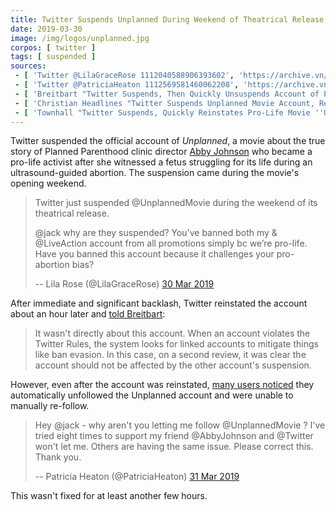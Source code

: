 ```yaml
---
title: Twitter Suspends Unplanned During Weekend of Theatrical Release (Quickly Reinstates)
date: 2019-03-30
image: /img/logos/unplanned.jpg
corpos: [ twitter ]
tags: [ suspended ]
sources:
 - [ 'Twitter @LilaGraceRose 1112040588906393602', 'https://archive.vn/3X7Dd' ]
 - [ 'Twitter @PatriciaHeaton 1112569581460062208', 'https://archive.vn/AwLNk' ]
 - [ 'Breitbart "Twitter Suspends, Then Quickly Unsuspends Account of Pro-Life Movie ''Unplanned'' During Release Week" by Allum Bokhari (30 Mar 2019)', 'https://archive.vn/f16kc' ]
 - [ 'Christian Headlines "Twitter Suspends Unplanned Movie Account, Refuses to Let Twitter Users Follow the Account" by Kayla Koslosky (1 Apr 2019)', 'https://archive.vn/dLrdZ' ]
 - [ 'Townhall "Twitter Suspends, Quickly Reinstates Pro-Life Movie ''Unplanned'' On Opening Weekend" by Beth Baumann (30 Mar 2019)', 'https://archive.vn/5oJdc' ]
---
```


Twitter suspended the official account of _Unplanned_, a movie about the true
story of Planned Parenthood clinic director [Abby
Johnson](https://www.abbyjohnson.org/thanks-for-stopping-by) who became a
pro-life activist after she witnessed a fetus struggling for its life during
an ultrasound-guided abortion. The suspension came during the movie's opening
weekend.

> Twitter just suspended @UnplannedMovie during the weekend of its theatrical
> release.
>
> @jack why are they suspended? You’ve banned both my & @LiveAction account
> from all promotions simply bc we’re pro-life. Have you banned this account
> because it challenges your pro-abortion bias?
>
> -- Lila Rose (@LilaGraceRose) [30 Mar 2019](https://archive.vn/3X7Dd)

After immediate and significant backlash, Twitter reinstated the account about
an hour later and [told
Breitbart](https://archive.vn/f16kc#selection-585.0-585.290):
> It wasn't directly about this account. When an account violates the Twitter
> Rules, the system looks for linked accounts to mitigate things like ban
> evasion. In this case, on a second review, it was clear the account should
> not be affected by the other account's suspension.

However, even after the account was reinstated, [many users
noticed](https://archive.vn/dLrdZ#selection-913.2-929.49) they automatically
unfollowed the Unplanned account and were unable to manually re-follow.
> Hey @jack - why aren't you letting me follow @UnplannedMovie ? I've tried
> eight times to support my friend @AbbyJohnson and @Twitter won't let me.
> Others are having the same issue. Please correct this. Thank you.
>
> -- Patricia Heaton (@PatriciaHeaton) [31 Mar 2019](https://archive.vn/AwLNk)

This wasn't fixed for at least another few hours.

